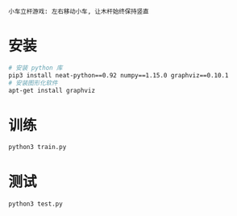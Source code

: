`小车立杆游戏: 左右移动小车, 让木杆始终保持竖直`

# 安装
```sh
# 安装 python 库
pip3 install neat-python==0.92 numpy==1.15.0 graphviz==0.10.1
# 安装图形化软件
apt-get install graphviz
```

# 训练
```sh
python3 train.py
```

# 测试
```sh
python3 test.py
```
